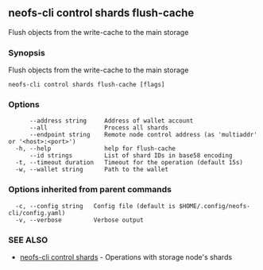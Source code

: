 ## neofs-cli control shards flush-cache

Flush objects from the write-cache to the main storage

### Synopsis

Flush objects from the write-cache to the main storage

```
neofs-cli control shards flush-cache [flags]
```

### Options

```
      --address string     Address of wallet account
      --all                Process all shards
      --endpoint string    Remote node control address (as 'multiaddr' or '<host>:<port>')
  -h, --help               help for flush-cache
      --id strings         List of shard IDs in base58 encoding
  -t, --timeout duration   Timeout for the operation (default 15s)
  -w, --wallet string      Path to the wallet
```

### Options inherited from parent commands

```
  -c, --config string   Config file (default is $HOME/.config/neofs-cli/config.yaml)
  -v, --verbose         Verbose output
```

### SEE ALSO

* [neofs-cli control shards](neofs-cli_control_shards.md)	 - Operations with storage node's shards

